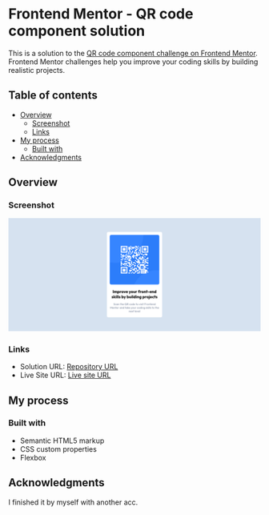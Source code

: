 # Frontend Mentor - QR code component solution

This is a solution to the [QR code component challenge on Frontend Mentor](https://www.frontendmentor.io/challenges/qr-code-component-iux_sIO_H). Frontend Mentor challenges help you improve your coding skills by building realistic projects.

## Table of contents

- [Overview](#overview)
  - [Screenshot](#screenshot)
  - [Links](#links)
- [My process](#my-process)
  - [Built with](#built-with)
- [Acknowledgments](#acknowledgments)

## Overview

### Screenshot

![QR Code](./screenshot.png)

### Links

- Solution URL: [Repository URL](https://github.com/MgMyatHtayKhant/qr-code)
- Live Site URL: [Live site URL](https://delightful-griffin-a3f2dc.netlify.app/)

## My process

### Built with

- Semantic HTML5 markup
- CSS custom properties
- Flexbox

## Acknowledgments

I finished it by myself with another acc.

